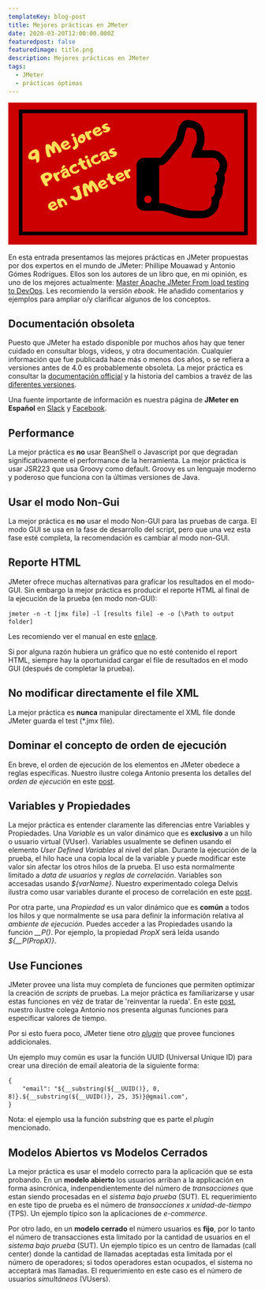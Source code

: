 ```yaml
---
templateKey: blog-post
title: Mejores prácticas en JMeter
date: 2020-03-20T12:00:00.000Z
featuredpost: false
featuredimage: title.png
description: Mejores prácticas en JMeter
tags:
  - JMeter
  - prácticas óptimas 
---
```

![image](title.png)

En esta entrada presentamos las mejores prácticas en JMeter propuestas por dos expertos en el mundo de JMeter: Phillipe Mouawad y Antonio Gómes Rodrígues. Ellos son los autores de un libro que, en mi opinión, es uno de los mejores actualmente: [Master Apache JMeter From load testing to DevOps](https://leanpub.com/master-jmeter-from-load-test-to-devops). Les recomiendo la versión *ebook*. He añadido comentarios y ejemplos para ampliar o/y clarificar algunos de los conceptos.

## Documentación obsoleta

Puesto que JMeter ha estado disponible por muchos años hay que tener cuidado en consultar blogs, videos, y otra documentación. Cualquier información que fue publicada hace más o menos dos años, o se refiera a versiones antes de 4.0 es probablemente obsoleta. La mejor práctica es consultar la [documentación official](https://jmeter.apache.org/usermanual/index.html) y la historia del cambios a travéz de las [diferentes versiones](https://jmeter.apache.org/changes_history.html).

Una fuente importante de información es nuestra página de **JMeter en Español** en [Slack](https://jmeterenespanol.slack.com) y [Facebook](https://www.facebook.com/groups/jmeterenespanol/?ref=group_header).

## Performance

La mejor práctica es **no** usar BeanShell o Javascript por que degradan significativamente el performance de la herramienta. La mejor práctica is usar JSR223 que usa Groovy como default. Groovy es un lenguaje moderno y poderoso que funciona con la últimas versiones de Java.

## Usar el modo Non-Gui

La mejor práctica es **no** usar el modo Non-GUI para las pruebas de carga. El modo GUI se usa en la fase de desarrollo del script, pero que una vez esta fase esté completa, la recomendación es cambiar al modo non-GUI.

## Reporte HTML

JMeter ofrece muchas alternativas para graficar los resultados en el modo-GUI. Sin embargo la mejor práctica es producir el reporte HTML al final de la ejecución de la prueba (en modo non-GUI):
```
jmeter -n -t [jmx file] -l [results file] -e -o [\Path to output folder]
```
Les recomiendo ver el manual en este [enlace](https://jmeter.apache.org/usermanual/generating-dashboard.html).

Si por alguna razón hubiera un gráfico que no esté contenido el report HTML, siempre hay la oportunidad cargar el file de resultados en el modo GUI (después de completar la prueba).

## No modificar directamente el file XML

La mejor práctica es **nunca** manipular directamente el XML file donde JMeter guarda el test (*.jmx file).

## Dominar el concepto de orden de ejecución

En breve, el orden de ejecución de los elementos en JMeter obedece a reglas específicas. Nuestro ilustre colega Antonio presenta los detalles del *orden de ejecución* en este [post](https://jmeterenespanol.org/blog/2019-10-04-ejecucion-antonio/).

## Variables y Propiedades

La mejor práctica es entender claramente las diferencias entre Variables y Propiedades.  Una *Variable* es un valor dinámico que es **exclusivo** a un hilo o usuario virtual (VUser). Variables usualmente se definen usando el elemento *User Defined Variables* al nivel del plan. Durante la ejecución de la prueba, el hilo hace una copia local de la variable y puede modificar este valor sin afectar los otros hilos de la prueba. El uso esta normalmente limitado a *data de usuarios* y *reglas de correlación*. Variables son accesadas usando *${varName}*. Nuestro experimentado colega Delvis ilustra como usar variables durante el proceso de correlación en este [post](https://jmeterenespanol.org/blog/2019-11-22-correlacion-delvis/).

Por otra parte, una *Propiedad* es un valor dinámico que es **común** a todos los hilos y que normalmente se usa para definir la información relativa al *ambiente de ejecución*. Puedes acceder a las Propiedades usando la función *__P()*. Por ejemplo, la propiedad *PropX* será leída usando *${__P(PropX)}*.

## Use Funciones

JMeter provee una lista muy completa de funciones que permiten optimizar la creación de *scripts* de pruebas. La mejor práctica es familiarizarse y usar estas funciones en véz de tratar de 'reinventar la rueda'. En este [post](https://jmeterenespanol.org/blog/2019-11-15-functiempo-delvis/), nuestro ilustre colega Antonio nos presenta algunas funciones para especificar valores de tiempo.

Por si esto fuera poco, JMeter tiene otro [*plugin*](https://jmeter-plugins.org/wiki/Functions/) que provee funciones addicionales.

Un ejemplo muy común es usar la función UUID (Universal Unique ID) para crear una direción de email aleatoria de la siguiente forma:
```
{
    "email": "${__substring(${__UUID()}, 0, 8)}.${__substring(${__UUID()}, 25, 35)}@gmail.com", 
}
```
Nota: el ejemplo usa la función *substring* que es parte el *plugin* mencionado.

## Modelos Abiertos vs Modelos Cerrados

La mejor práctica es usar el modelo correcto para la aplicación que se esta probando. En un **modelo abierto** los usuarios arriban a la applicación en forma asincrónica, indenpendientemente del número de *transacciones* que estan siendo procesadas en el *sistema bajo prueba* (SUT). EL requerimiento en este tipo de prueba es el número de *transacciones x unidad-de-tiempo* (TPS). Un ejemplo típico son la aplicaciones de *e-commerce*.

Por otro lado, en un **modelo cerrado** el número usuarios es **fijo**, por lo tanto el número de transacciones esta limitado por la cantidad de usuarios en el *sistema bajo prueba* (SUT). Un ejemplo típico es un centro de llamadas (call center) donde la cantidad de llamadas aceptadas esta limitada por el número de operadores; si todos operadores estan ocupados, el sistema no acceptará mas llamadas. El requerimiento en este caso es el número de usuarios *simultáneos* (VUsers).
